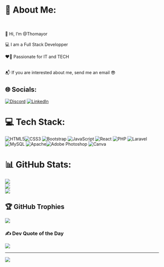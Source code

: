 
# 💫 About Me:
<br><br>
👋 Hi, I’m @Thomayor
<br><br>
💻 I am a Full Stack Developper<br><br>
❤️‍🔥 Passionate for IT and TECH <br><br>
<br>📬 If you are interested about me, send me an email 😎

## 🌐 Socials:
[![Discord](https://img.shields.io/badge/Discord-%237289DA.svg?logo=discord&logoColor=white)](htttps://discord.gg/Thom's#3642) [![LinkedIn](https://img.shields.io/badge/LinkedIn-%230077B5.svg?logo=linkedin&logoColor=white)](https://linkedin.com/in/Thomayor) 

# 💻 Tech Stack:
![HTML5](https://img.shields.io/badge/html5-%23E34F26.svg?style=plastic&logo=html5&logoColor=white)![CSS3](https://img.shields.io/badge/css3-%231572B6.svg?style=plastic&logo=css3&logoColor=white) ![Bootstrap](https://img.shields.io/badge/bootstrap-%23563D7C.svg?style=plastic&logo=bootstrap&logoColor=white) ![JavaScript](https://img.shields.io/badge/javascript-%23323330.svg?style=plastic&logo=javascript&logoColor=%23F7DF1E) ![React](https://img.shields.io/badge/react-%2320232a.svg?style=plastic&logo=react&logoColor=%2361DAFB) ![PHP](https://img.shields.io/badge/php-%23777BB4.svg?style=plastic&logo=php&logoColor=white)  ![Laravel](https://img.shields.io/badge/laravel-%23FF2D20.svg?style=plastic&logo=laravel&logoColor=white) ![MySQL](https://img.shields.io/badge/mysql-%2300f.svg?style=plastic&logo=mysql&logoColor=white) ![Apache](https://img.shields.io/badge/apache-%23D42029.svg?style=plastic&logo=apache&logoColor=white)![Adobe Photoshop](https://img.shields.io/badge/adobephotoshop-%2331A8FF.svg?style=plastic&logo=adobephotoshop&logoColor=white) ![Canva](https://img.shields.io/badge/Canva-%2300C4CC.svg?style=plastic&logo=Canva&logoColor=white)

# 📊 GitHub Stats:
![](https://github-readme-stats.vercel.app/api?username=Thomayor&theme=gotham&hide_border=false&include_all_commits=true&count_private=true)<br/>
![](https://github-readme-streak-stats.herokuapp.com/?user=Thomayor&theme=gotham&hide_border=false)<br/>
![](https://github-readme-stats.vercel.app/api/top-langs/?username=Thomayor&theme=gotham&hide_border=false&include_all_commits=true&count_private=true&layout=compact)

## 🏆 GitHub Trophies
![](https://github-profile-trophy.vercel.app/?username=Thomayor&theme=discord&no-frame=false&no-bg=true&margin-w=4)

### ✍️ Dev Quote of the Day
![](https://quotes-github-readme.vercel.app/api?type=horizontal&theme=radical)

---
[![](https://visitcount.itsvg.in/api?id=Thomayor&icon=2&color=8)](https://visitcount.itsvg.in)

<!-- Proudly created with GPRM ( https://gprm.itsvg.in ) -->

